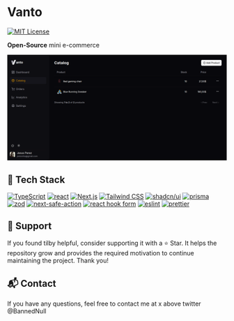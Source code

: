 # Vanto

[![MIT License](https://img.shields.io/badge/License-MIT-green.svg)](https://choosealicense.com/licenses/mit/)

**Open-Source** mini e-commerce

![vanto](/public/banner.png)

## 🌟 Tech Stack

[![TypeScript](https://img.shields.io/badge/TypeScript-3178c6?style=for-the-badge&logo=typescript&logoColor=white&logoWidth=20)](https://www.typescriptlang.org/)
[![react](https://img.shields.io/badge/react-61DAFB?style=for-the-badge&logo=react&logoColor=black&logoWidth=20)](https://react.dev/)
[![Next.js](https://img.shields.io/badge/Next.js-black?style=for-the-badge&logo=nextdotjs&logoColor=white&logoWidth=20)](https://nextjs.org/)
[![Tailwind CSS](https://img.shields.io/badge/Tailwind%20CSS-06B6D4?style=for-the-badge&logo=tailwindcss&logoColor=white&logoWidth=20)](https://tailwindcss.com/)
[![shadcn/ui](https://img.shields.io/badge/shadcn/ui-000000?style=for-the-badge&logo=shadcnui&logoColor=white&logoWidth=20)](https://ui.shadcn.com/)
[![prisma](https://img.shields.io/badge/prisma-2D3748?style=for-the-badge&logo=prisma&logoColor=white&logoWidth=20)](https://www.prisma.io/)
[![zod](https://img.shields.io/badge/zod-3E67B1?style=for-the-badge&logo=zod&logoColor=white&logoWidth=20)](https://zod.dev/)
[![next-safe-action](https://img.shields.io/badge/next--safe--action-F7B93E?style=for-the-badge&logo=nextdotjs&logoColor=black&logoWidth=20&link=https://next-safe-action.dev/)](https://next-safe-action.dev/)
[![react hook form](https://img.shields.io/badge/react%20hook%20form-EC5990?style=for-the-badge&logo=reacthookform&logoColor=white&logoWidth=20)](https://react-hook-form.com/)
[![eslint](https://img.shields.io/badge/eslint-4B32C3?style=for-the-badge&logo=eslint&logoColor=white&logoWidth=20&link=https://eslint.org/)](https://eslint.org/)
[![prettier](https://img.shields.io/badge/prettier-F7B93E?style=for-the-badge&logo=prettier&logoColor=black&logoWidth=20&link=https://prettier.io/)](https://prettier.io/)

## 🚀 Support

If you found tilby helpful, consider supporting it with a ⭐ Star. It helps the repository grow and provides the required motivation to continue maintaining the project. Thank you!

## 📬 Contact

If you have any questions, feel free to contact me at x above twitter @BannedNull
